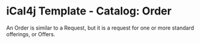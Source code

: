 # iCal4j Template - Catalog: Order

An Order is similar to a Request, but it is a request for one or more standard offerings, or Offers.
